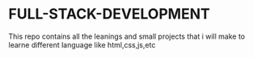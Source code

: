 # FULL-STACK-DEVELOPMENT
This repo contains all the leanings and small projects that i will make to learne different language like html,css,js,etc
